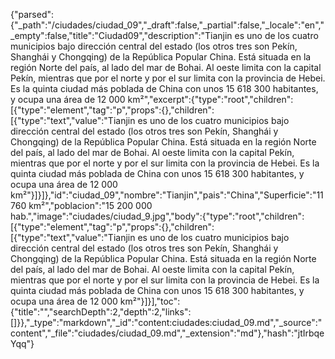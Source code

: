 {"parsed":{"_path":"/ciudades/ciudad_09","_draft":false,"_partial":false,"_locale":"en","_empty":false,"title":"Ciudad09","description":"Tianjin es uno de los cuatro municipios bajo dirección central del estado (los otros tres son Pekín, Shanghái y Chongqing) de la República Popular China. Está situada en la región Norte del país, al lado del mar de Bohai. Al oeste limita con la capital Pekín, mientras que por el norte y por el sur limita con la provincia de Hebei. Es la quinta ciudad más poblada de China con unos 15 618 300 habitantes, y ocupa una área de 12 000 km²","excerpt":{"type":"root","children":[{"type":"element","tag":"p","props":{},"children":[{"type":"text","value":"Tianjin es uno de los cuatro municipios bajo dirección central del estado (los otros tres son Pekín, Shanghái y Chongqing) de la República Popular China. Está situada en la región Norte del país, al lado del mar de Bohai. Al oeste limita con la capital Pekín, mientras que por el norte y por el sur limita con la provincia de Hebei. Es la quinta ciudad más poblada de China con unos 15 618 300 habitantes, y ocupa una área de 12 000 km²"}]}]},"id":"ciudad_09","nombre":"Tianjin","pais":"China","Superficie":"11760 km²","poblacion":"15 200 000 hab.","image":"ciudades/ciudad_9.jpg","body":{"type":"root","children":[{"type":"element","tag":"p","props":{},"children":[{"type":"text","value":"Tianjin es uno de los cuatro municipios bajo dirección central del estado (los otros tres son Pekín, Shanghái y Chongqing) de la República Popular China. Está situada en la región Norte del país, al lado del mar de Bohai. Al oeste limita con la capital Pekín, mientras que por el norte y por el sur limita con la provincia de Hebei. Es la quinta ciudad más poblada de China con unos 15 618 300 habitantes, y ocupa una área de 12 000 km²"}]}],"toc":{"title":"","searchDepth":2,"depth":2,"links":[]}},"_type":"markdown","_id":"content:ciudades:ciudad_09.md","_source":"content","_file":"ciudades/ciudad_09.md","_extension":"md"},"hash":"jtIrbqeYqq"}